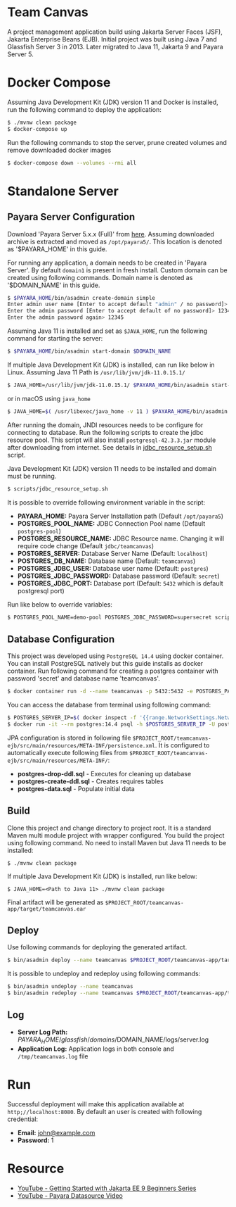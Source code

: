 # Team Canvas

A project management application build using Jakarta Server Faces (JSF), Jakarta Enterprise Beans (EJB). Initial project
was built using Java 7 and Glassfish Server 3 in 2013. Later migrated to Java 11, Jakarta 9 and Payara Server 5. 

# Docker Compose
Assuming Java Development Kit (JDK) version 11 and Docker is installed, run the following command to deploy the application:
```sh
$ ./mvnw clean package
$ docker-compose up
```

Run the following commands to stop the server, prune created volumes and remove downloaded docker images
```sh
$ docker-compose down --volumes --rmi all
```
# Standalone Server
## Payara Server Configuration

Download 'Payara Server 5.x.x (Full)' from [here](https://www.payara.fish/downloads/payara-platform-community-edition/).
Assuming downloaded archive is extracted and moved as `/opt/payara5/`. This location is denoted as '$PAYARA_HOME' in this guide.

For running any application, a domain needs to be created in 'Payara Server'. By default `domain1` is present in fresh install.
Custom domain can be created using following commands. Domain name is denoted as '$DOMAIN_NAME' in this guide.
```sh
$ $PAYARA_HOME/bin/asadmin create-domain simple
Enter admin user name [Enter to accept default "admin" / no password]> admin
Enter the admin password [Enter to accept default of no password]> 12345
Enter the admin password again> 12345
```

Assuming Java 11 is installed and set as `$JAVA_HOME`, run the following command for starting the server:
```sh
$ $PAYARA_HOME/bin/asadmin start-domain $DOMAIN_NAME
```

If multiple Java Development Kit (JDK) is installed, can run like below in Linux. Assuming Java 11 Path is `/usr/lib/jvm/jdk-11.0.15.1/`
```sh
$ JAVA_HOME=/usr/lib/jvm/jdk-11.0.15.1/ $PAYARA_HOME/bin/asadmin start-domain $DOMAIN_NAME

```
or in macOS using `java_home`
```sh
$ JAVA_HOME=$( /usr/libexec/java_home -v 11 ) $PAYARA_HOME/bin/asadmin start-domain $DOMAIN_NAME
```

After running the domain, JNDI resources needs to be configure for connecting to database. Run the following scripts to
create the jdbc resource pool. This script will also install `postgresql-42.3.3.jar` module after downloading from internet.
See details in [jdbc_resource_setup.sh](scripts/jdbc_resource_setup.sh) script.

Java Development Kit (JDK) version 11 needs to be installed and domain must be running.
```sh
$ scripts/jdbc_resource_setup.sh
```

It is possible to override following environment variable in the script:
* **PAYARA_HOME:** Payara Server Installation path (Default `/opt/payara5`)
* **POSTGRES_POOL_NAME:** JDBC Connection Pool name (Default `postgres-pool`)
* **POSTGRES_RESOURCE_NAME:** JDBC Resource name. Changing it will require code change (Default `jdbc/teamcanvas`)
* **POSTGRES_SERVER:** Database Server Name (Default: `localhost`)
* **POSTGRES_DB_NAME:** Database name (Default: `teamcanvas`)
* **POSTGRES_JDBC_USER:** Database user name (Default: `postgres`) 
* **POSTGRES_JDBC_PASSWORD:** Database password (Default: `secret`) 
* **POSTGRES_JDBC_PORT:** Database port (Default: `5432` which is default postgresql port)

Run like below to override variables:
```sh
$ POSTGRES_POOL_NAME=demo-pool POSTGRES_JDBC_PASSWORD=supersecret scripts/jdbc_resource_setup.sh
```

## Database Configuration

This project was developed using `PostgreSQL 14.4` using docker container. You can install PostgreSQL natively but this
guide installs as docker container. Run following command for creating a postgres container with password 'secret'
and database name 'teamcanvas'.

```sh
$ docker container run -d --name teamcanvas -p 5432:5432 -e POSTGRES_PASSWORD=secret -e POSTGRES_DB=teamcanvas -e POSTGRES_USER=postgres postgres:14.4
```

You can access the database from terminal using following command:
```sh
$ POSTGRES_SERVER_IP=$( docker inspect -f '{{range.NetworkSettings.Networks}}{{.IPAddress}}{{end}}' teamcanvas )
$ docker run -it --rm postgres:14.4 psql -h $POSTGRES_SERVER_IP -U postgres
```

JPA configuration is stored in following file `$PROJECT_ROOT/teamcanvas-ejb/src/main/resources/META-INF/persistence.xml`.
It is configured to automatically execute following files from `$PROJECT_ROOT/teamcanvas-ejb/src/main/resources/META-INF/`:

* **postgres-drop-ddl.sql** - Executes for cleaning up database
* **postgres-create-ddl.sql** - Creates requires tables
* **postgres-data.sql** - Populate initial data

## Build

Clone this project and change directory to project root. It is a standard Maven multi module project with wrapper configured.
You build the project using following command. No need to install Maven but Java 11 needs to be installed:

```$sh
$ ./mvnw clean package
```

If multiple Java Development Kit (JDK) is installed, run like below:
```$sh
$ JAVA_HOME=<Path to Java 11> ./mvnw clean package
```
Final artifact will be generated as `$PROJECT_ROOT/teamcanvas-app/target/teamcanvas.ear`

## Deploy

Use following commands for deploying the generated artifact.
```sh
$ bin/asadmin deploy --name teamcanvas $PROJECT_ROOT/teamcanvas-app/target/teamcanvas.ear
```

It is possible to undeploy and redeploy using following commands:
```sh
$ bin/asadmin undeploy --name teamcanvas
$ bin/asadmin redeploy --name teamcanvas $PROJECT_ROOT/teamcanvas-app/target/teamcanvas.ear
```
## Log
* **Server Log Path:** $PAYARA_HOME/glassfish/domains/$DOMAIN_NAME/logs/server.log
* **Application Log:** Application logs in both console and `/tmp/teamcanvas.log` file

# Run
Successful deployment will make this application available at `http;//localhost:8080`. By default an user is created with following credential:

* **Email:** john@example.com
* **Password:** 1

# Resource
* [YouTube - Getting Started with Jakarta EE 9 Beginners Series](https://www.youtube.com/watch?v=dl30p1j-Wbw&list=PLFMhxiCgmMR9Yo4p20k4lAJniEYqPsjNA)
* [YouTube - Payara Datasource Video](https://www.youtube.com/watch?v=dl30p1j-Wbw&list=PLFMhxiCgmMR9Yo4p20k4lAJniEYqPsjNA)
